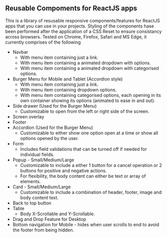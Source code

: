 ## Reusable Compoments for ReactJS apps ##
This is a library of resusable responsive components/features for ReactJS apps that you can use in your projects. Styling of the components hase been performed after the application of a CSS Reset to ensure consistancy across browsers. Tested on Chrome, Firefox, Safari and MS Edge, it currently comprises of the following
* Navbar
    * With menu item containing just a link.
    * With menu item containing a animated dropdown with options.
    * With menu item containing a animated dropdown with categorised options.
* Burger Menu for Mobile and Tablet (Accordion style)
    * With menu item containing just a link.
    * With menu item containing dropdown options.
    * With menu item containing categorised options, each opening in its own container showing its options (animated to ease in and out).
* Side drawer (Used for the Burger Menu)
    * Customizable to open from the left or right side of the screen.
* Screen overlay
* Footer
* Accordion (Used for the Burger Menu)
    * Customizable to either show one option open at a time or show all options opened by the user.
* Form
    * Includes field validations that can be turned off if needed for individual fields.
* Popup - Small/Medium/Large
    * Customizable to include a either 1 button for a cancel operation or 2 buttons for positive and negative actions.
    * For flexibility, the body content can either be text or array of elements.
* Card - Small/Medium/Large
    * Customizable to include a combination of header, footer, image and body content text.
* Back to top button
* Table
    * Body X-Scrollable and Y-Scrollable.
* Drag and Drop Feature for Desktop
* Bottom navigation for Mobile - hides when user scrolls to end to avoid the footer from being hidden.